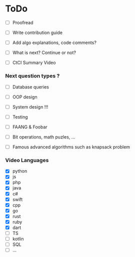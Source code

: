 # ToDo

- [ ] Proofread
- [ ] Write contribution guide
- [ ] Add algo explanations, code comments?
- [ ] What is next? Continue or not?
- [ ] CtCI Summary Video


### Next question types ?
- [ ] Database queries
- [ ] OOP design
- [ ] System design !!!
- [ ] Testing
- [ ] FAANG & Foobar
- [ ] Bit operations, math puzles, ...
- [ ] Famous advanced algorithms such as knapsack problem


### Video Languages
- [x] python
- [x] js
- [x] php
- [x] java
- [x] c#
- [x] swift
- [x] cpp
- [x] go
- [x] rust
- [x] ruby
- [x] dart
- [ ] TS
- [ ] kotlin
- [ ] SQL
- [ ] ...
